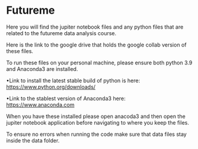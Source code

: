 # Futureme
Here you will find the jupiter notebook files and any python files that are related to the futureme data analysis course. 

Here is the link to the google drive that holds the google collab version of these files. 

To run these files on your personal machine, please ensure both python 3.9 and Anaconda3 are installed. 

•Link to install the latest stable build of python is here: https://www.python.org/downloads/

•Link to the stablest version of Anaconda3 here: https://www.anaconda.com

When you have these installed please open anacoda3 and then open the jupiter notebook application before navigating to where you keep the files. 

To ensure no errors when running the code make sure that data files stay inside the data folder. 
